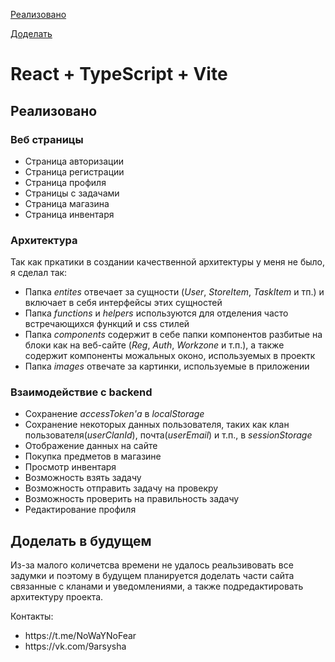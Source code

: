 [Реализовано](#реализовано)

[Доделать](#доделать-в-будущем)

# React + TypeScript + Vite

## Реализовано

### Веб страницы
<ul>
<li> Страница авторизации
<li> Страница регистрации
<li> Страница профиля
<li> Страницы с задачами
<li> Страница магазина
<li> Страница инвентаря
</ul>

### Архитектура

Так как пркатики в создании качественной архитектуры у меня не было, я сделал так:
<ul>
<li> Папка <i>entites</i> отвечает за сущности (<i>User</i>, <i>StoreItem</i>, <i>TaskItem</i> и тп.) и включает в себя интерфейсы этих сущностей
<li> Папка <i>functions</i> и <i>helpers</i> используются для отделения часто встречающихся функций и css стилей
<li> Папка <i>components</i> содержит в себе папки компонентов разбитые на блоки как на веб-сайте (<i>Reg</i>, <i>Auth</i>, <i>Workzone</i> и т.п.), а также содержит компоненты можальных оконо, используемых в проектк
<li> Папка <i>images</i> отвечате за картинки, используемые в приложении
</ul>

### Взаимодействие с backend
<ul>
<li> Сохранение <i>accessToken'а</i> в <i>localStorage</i>
<li> Сохранение некоторых данных пользователя, таких как клан пользователя(<i>userClanId</i>), почта(<i>userEmail</i>) и т.п., в <i>sessionStorage</i>
<li> Отображение данных на сайте
<li> Покупка предметов в магазине
<li> Просмотр инвентаря
<li> Возможность взять задачу
<li> Возможность отправить задачу на провекру
<li> Возможность проверить на правильность задачу
<li> Редактирование профиля
</ul>

## Доделать в будущем

Из-за малого количетсва времени не удалось реальзивовать все задумки и поэтому в будущем планируется доделать части сайта связанные с кланами и уведомлениями, а также подредактировать архитектуру проекта.

Контакты:
<ul>
<li>https://t.me/NoWaYNoFear
<li>https://vk.com/9arsysha
